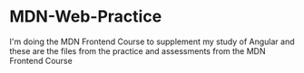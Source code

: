 # MDN-Web-Practice
I'm doing the MDN Frontend Course to supplement my study of Angular and these are the files from the practice and assessments from the MDN Frontend Course
